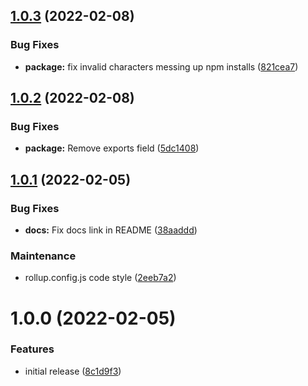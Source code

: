 ## [1.0.3](https://github.com/Alorel/awesome-iter-js/compare/1.0.2...1.0.3) (2022-02-08)


### Bug Fixes

* **package:** fix invalid characters messing up npm installs ([821cea7](https://github.com/Alorel/awesome-iter-js/commit/821cea7a1c4a6cf72f09eee81375f83c5ab3a364))

## [1.0.2](https://github.com/Alorel/awesome-iter-js/compare/1.0.1...1.0.2) (2022-02-08)


### Bug Fixes

* **package:** Remove exports field ([5dc1408](https://github.com/Alorel/awesome-iter-js/commit/5dc1408713b4481f20e6b686710a6ee60f8d09d7))

## [1.0.1](https://github.com/Alorel/awesome-iter-js/compare/1.0.0...1.0.1) (2022-02-05)


### Bug Fixes

* **docs:** Fix docs link in README ([38aaddd](https://github.com/Alorel/awesome-iter-js/commit/38aadddaebd62e3c9172462011373001090fcbe3))


### Maintenance

* rollup.config.js code style ([2eeb7a2](https://github.com/Alorel/awesome-iter-js/commit/2eeb7a22a41e45329112fafc7361182eac5a7677))

# 1.0.0 (2022-02-05)


### Features

* initial release ([8c1d9f3](https://github.com/Alorel/awesome-iter-js/commit/8c1d9f38dd457759cb54adf2f4d4dfc4b3ea976a))
